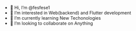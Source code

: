 - 👋 Hi, I’m @fesfese1
- 👀 I’m interested in Web(backend) and Flutter development 
- 🌱 I’m currently learning New Techonologies
- 💞️ I’m looking to collaborate on Anything 

<!---
fesfese1/fesfese1 is a ✨ special ✨ repository because its `README.md` (this file) appears on your GitHub profile.
You can click the Preview link to take a look at your changes.
--->
